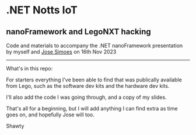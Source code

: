 # .NET Notts IoT
## nanoFramework and LegoNXT hacking
Code and materials to accompany the .NET nanoFramework presentation by myself and [Jose Simoes](https://github.com/josesimoes) on 16th Nov 2023

-----

What's in this repo:

For starters everything I've been able to find that was publically available from Lego, such as the software dev kits and the hardware dev kits.

I'll also add the code I was going through, and a copy of my slides.

That's all for a beginning, but I will add anything I can find extra as time goes on, and hopefully Jose will too.

Shawty

